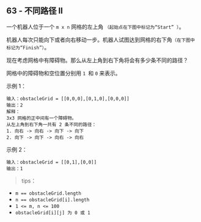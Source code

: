 ## 63 - 不同路径 II
一个机器人位于一个 `m x n` 网格的左上角 `（起始点在下图中标记为“Start” ）`。

机器人每次只能向下或者向右移动一步。机器人试图达到网格的右下角`（在下图中标记为“Finish”）`。

现在考虑网格中有障碍物。那么从左上角到右下角将会有多少条不同的路径？



网格中的障碍物和空位置分别用 `1 `和 `0` 来表示。

 

示例 1：

```
输入：obstacleGrid = [[0,0,0],[0,1,0],[0,0,0]]
输出：2
解释：
3x3 网格的正中间有一个障碍物。
从左上角到右下角一共有 2 条不同的路径：
1. 向右 -> 向右 -> 向下 -> 向下
2. 向下 -> 向下 -> 向右 -> 向右
```
示例 2：
```
输入：obstacleGrid = [[0,1],[0,0]]
输出：1
``` 

>tips：
+ `m == obstacleGrid.length`
+ `n == obstacleGrid[i].length`
+ `1 <= m, n <= 100`
+ `obstacleGrid[i][j] 为 0 或 1`